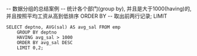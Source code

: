 -- 数据分组的总结案例
-- 统计各个部门(group by), 并且是大于1000(having)的,并且按照平均工资从高到低排序 ORDER BY
-- 取出前两行记录; LIMIT
```
SELECT deptno, AVG(sal) AS avg_sal FROM emp 
	GROUP BY deptno 
	HAVING avg_sal > 1000
	ORDER BY avg_sal DESC
	LIMIT 0,2; 
```